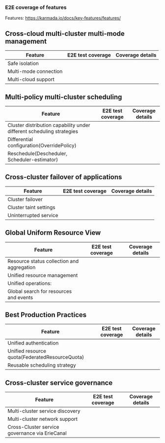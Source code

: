 ### E2E coverage of features

Features: https://karmada.io/docs/key-features/features/

## Cross-cloud multi-cluster multi-mode management
| Feature               | E2E test coverage | Coverage details |
|-----------------------|-------------------|------------------|
| Safe isolation        |                   |                  |
| Multi-mode connection |                   |                  |
| Multi-cloud support   |                   |                  |


## Multi-policy multi-cluster scheduling
| Feature                                                               | E2E test coverage | Coverage details |
|-----------------------------------------------------------------------|-------------------|------------------|
| Cluster distribution capability under different scheduling strategies |                   |                  |
| Differential configuration(OverridePolicy)                            |                   |                  |
| Reschedule(Descheduler, Scheduler-estimator)                          |                   |                  |


## Cross-cluster failover of applications
| Feature                | E2E test coverage | Coverage details |
|------------------------|-------------------|------------------|
| Cluster failover       |                   |                  |
| Cluster taint settings |                   |                  |
| Uninterrupted service  |                   |                  |


## Global Uniform Resource View
| Feature                                    | E2E test coverage | Coverage details |
|--------------------------------------------|-------------------|------------------|
| Resource status collection and aggregation |                   |                  |
| Unified resource management                |                   |                  |
| Unified operations:                        |                   |                  |
| Global search for resources and events     |                   |                  |


## Best Production Practices
| Feature                                        | E2E test coverage | Coverage details |
|------------------------------------------------|-------------------|------------------|
| Unified authentication                         |                   |                  |
| Unified resource quota(FederatedResourceQuota) |                   |                  |
| Reusable scheduling strategy                   |                   |                  |


## Cross-cluster service governance
| Feature                                        | E2E test coverage | Coverage details |
|------------------------------------------------|-------------------|------------------|
| Multi-cluster service discovery                |                   |                  |
| Multi-cluster network support                  |                   |                  |
| Cross-Cluster service governance via ErieCanal |                   |                  |
